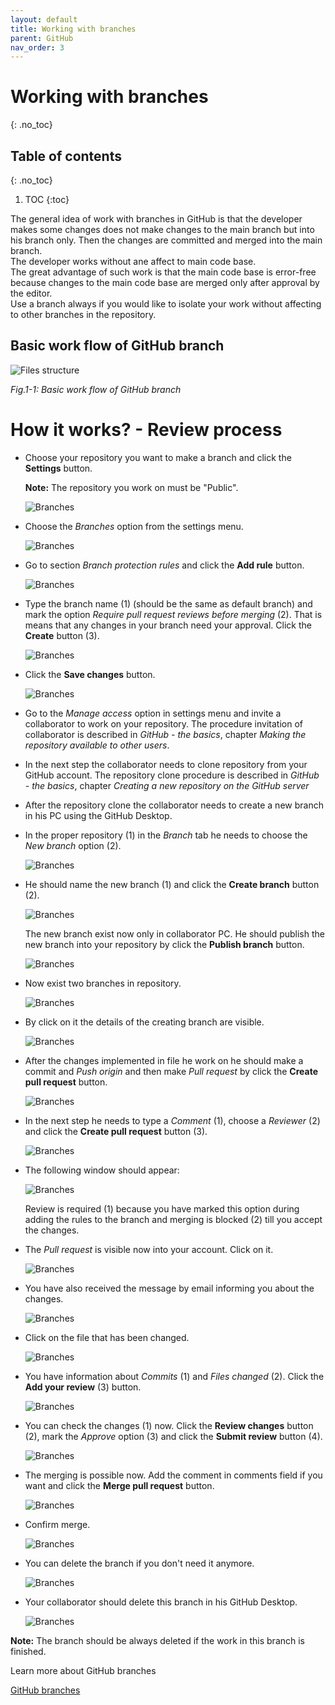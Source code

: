 ```yaml
---
layout: default
title: Working with branches
parent: GitHub
nav_order: 3
---
```


# Working with branches
{: .no_toc}

## Table of contents
{: .no_toc}

1. TOC
{:toc}

The general idea of work with branches in GitHub is that the developer makes some changes does not make changes to the main branch but into his branch only. Then the changes are committed and merged into the main branch.  
The developer works without ane affect to main code base.  
The great advantage of such work is that the main code base is error-free because changes to the main code base are merged only after approval by the editor.  
Use a branch always if you would like to isolate your work without affecting to other branches in the repository.

## Basic work flow of GitHub branch  


   ![Files structure](../assets/images/GitHub_Branch_Workflow.svg)

   *Fig.1-1: Basic work flow of GitHub branch*


# How it works? - Review process


* Choose your repository you want to make a branch and click the **Settings** button.

   **Note:** The repository you work on must be "Public".

   ![Branches](../assets/images/Branches_1.png)

* Choose the *Branches* option from the settings menu.

   ![Branches](../assets/images/Branches_2.png)

* Go to section *Branch protection rules* and click the **Add rule** button.

   ![Branches](../assets/images/Branches_3.png)

* Type the branch name (1) (should be the same as default branch) and mark the option *Require pull request reviews before merging* (2). That is means that any changes in your branch need your approval. Click the **Create** button (3).

   ![Branches](../assets/images/Branches_4.png)

* Click the **Save changes** button.

   ![Branches](../assets/images/Branches_5.png)

* Go to the *Manage access* option in settings menu and invite a collaborator to work on your repository. The procedure invitation of collaborator is described in *GitHub - the basics*, chapter *Making the repository available to other users*.
* In the next step the collaborator needs to clone repository from your GitHub account. The repository clone procedure is described in *GitHub - the basics*, chapter *Creating a new repository on the GitHub server*

* After the repository clone the collaborator needs to create a new branch in his PC using the GitHub Desktop. 

* In the proper repository (1) in the *Branch* tab he needs to choose the *New branch* option (2).

   ![Branches](../assets/images/Branches_6.png)

* He should name the new branch (1) and click the **Create branch** button (2).

   ![Branches](../assets/images/Branches_7.png)

   The new branch exist now only in collaborator PC. He should publish the new branch into your repository by click the **Publish branch** button.

   ![Branches](../assets/images/Branches_8.png)

* Now exist two branches in repository.

   ![Branches](../assets/images/Branches_9.png)

* By click on it the details of the creating branch are visible.

   ![Branches](../assets/images/Branches_10.png)

* After the changes implemented in file he work on he should make a commit and *Push origin* and then make *Pull request* by click the **Create pull request** button.

   ![Branches](../assets/images/Branches_11.png)

* In the next step he needs to type a *Comment* (1), choose a *Reviewer* (2) and click the **Create pull request** button (3).

   ![Branches](../assets/images/Branches_12.png)

* The following window should appear:

   ![Branches](../assets/images/Branches_13.png)

   Review is required (1) because you have marked this option during adding the rules to the branch and merging is blocked (2) till you accept the changes.

* The *Pull request* is visible now into your account. Click on it.

   ![Branches](../assets/images/Branches_14.png)

*   You have also received the message by email informing you about the changes.

    ![Branches](../assets/images/Branches_15.png)

* Click on the file that has been changed.

   ![Branches](../assets/images/Branches_16.png)

* You have information about *Commits* (1) and *Files changed* (2). Click the **Add your review** (3) button.

   ![Branches](../assets/images/Branches_17.png)

* You can check the changes (1) now. Click the **Review changes** button (2), mark the *Approve* option (3) and click the **Submit review** button (4).

   ![Branches](../assets/images/Branches_18.png)

* The merging is possible now. Add the comment in comments field if you want and click the **Merge pull request** button.

   ![Branches](../assets/images/Branches_19.png)

* Confirm merge.


   ![Branches](../assets/images/Branches_20.png)

* You can delete the branch if you don't need it anymore. 
  
   ![Branches](../assets/images/Branches_21.png)

* Your collaborator should delete this branch in his GitHub Desktop.

   ![Branches](../assets/images/Branches_22.png)

**Note:** The branch should be always deleted if the work in this branch is finished.

Learn more about GitHub branches

[GitHub branches](https://docs.github.com/en/github/collaborating-with-issues-and-pull-requests/about-branches)
